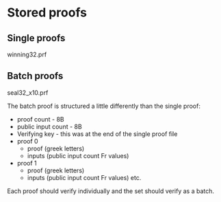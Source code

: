 # Stored proofs

## Single proofs

winning32.prf

## Batch proofs

seal32_x10.prf

The batch proof is structured a little differently than the single proof:
- proof count - 8B
- public input count - 8B
- Verifying key - this was at the end of the single proof file
- proof 0
  - proof (greek letters)
  - inputs (public input count Fr values)
- proof 1
  - proof (greek letters)
  - inputs (public input count Fr values)
etc. 

Each proof should verify individually and the set should verify as a batch.
